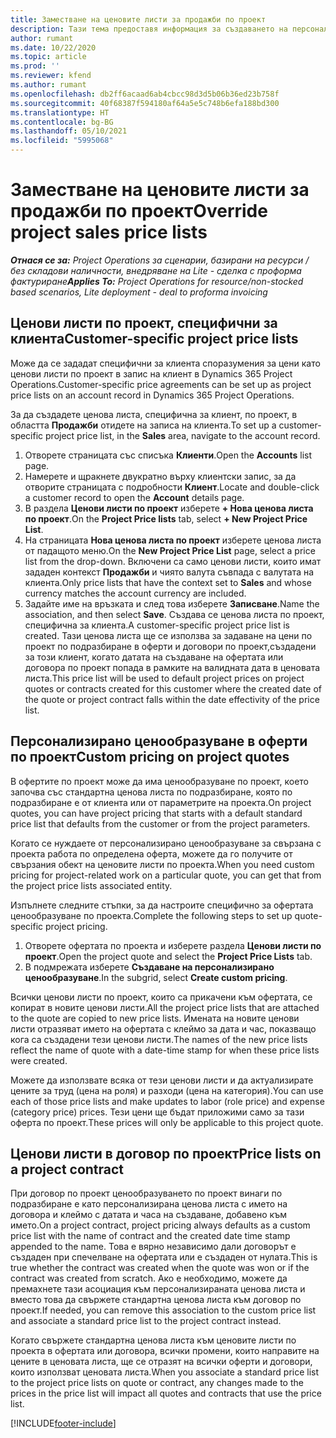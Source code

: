 ```yaml
---
title: Заместване на ценовите листи за продажби по проект
description: Тази тема предоставя информация за създаването на персонализирани ценови листи за продажби.
author: rumant
ms.date: 10/22/2020
ms.topic: article
ms.prod: ''
ms.reviewer: kfend
ms.author: rumant
ms.openlocfilehash: db2ff6acaad6ab4cbcc98d3d5b06b36ed23b758f
ms.sourcegitcommit: 40f68387f594180af64a5e5c748b6efa188bd300
ms.translationtype: HT
ms.contentlocale: bg-BG
ms.lasthandoff: 05/10/2021
ms.locfileid: "5995068"
---
```

# <a name="override-project-sales-price-lists"></a><span data-ttu-id="5e304-103">Заместване на ценовите листи за продажби по проект</span><span class="sxs-lookup"><span data-stu-id="5e304-103">Override project sales price lists</span></span>

<span data-ttu-id="5e304-104">_**Отнася се за:** Project Operations за сценарии, базирани на ресурси / без складови наличности, внедряване на Lite - сделка с проформа фактуриране_</span><span class="sxs-lookup"><span data-stu-id="5e304-104">_**Applies To:** Project Operations for resource/non-stocked based scenarios, Lite deployment - deal to proforma invoicing_</span></span>

## <a name="customer-specific-project-price-lists"></a><span data-ttu-id="5e304-105">Ценови листи по проект, специфични за клиента</span><span class="sxs-lookup"><span data-stu-id="5e304-105">Customer-specific project price lists</span></span>

<span data-ttu-id="5e304-106">Може да се зададат специфични за клиента споразумения за цени като ценови листи по проект в запис на клиент в Dynamics 365 Project Operations.</span><span class="sxs-lookup"><span data-stu-id="5e304-106">Customer-specific price agreements can be set up as project price lists on an account record in Dynamics 365 Project Operations.</span></span>

<span data-ttu-id="5e304-107">За да създадете ценова листа, специфична за клиент, по проект, в областта **Продажби** отидете на записа на клиента.</span><span class="sxs-lookup"><span data-stu-id="5e304-107">To set up a customer-specific project price list, in the **Sales** area, navigate to the account record.</span></span>

1. <span data-ttu-id="5e304-108">Отворете страницата със списъка **Клиенти**.</span><span class="sxs-lookup"><span data-stu-id="5e304-108">Open the **Accounts** list page.</span></span>
2. <span data-ttu-id="5e304-109">Намерете и щракнете двукратно върху клиентски запис, за да отворите страницата с подробности **Клиент**.</span><span class="sxs-lookup"><span data-stu-id="5e304-109">Locate and double-click a customer record to open the **Account** details page.</span></span>
3. <span data-ttu-id="5e304-110">В раздела **Ценови листи по проект** изберете **+ Нова ценова листа по проект**.</span><span class="sxs-lookup"><span data-stu-id="5e304-110">On the **Project Price lists** tab, select **+ New Project Price List**.</span></span>
4. <span data-ttu-id="5e304-111">На страницата **Нова ценова листа по проект** изберете ценова листа от падащото меню.</span><span class="sxs-lookup"><span data-stu-id="5e304-111">On the **New Project Price List** page, select a price list from the drop-down.</span></span> <span data-ttu-id="5e304-112">Включени са само ценови листи, които имат зададен контекст **Продажби** и чиято валута съвпада с валутата на клиента.</span><span class="sxs-lookup"><span data-stu-id="5e304-112">Only price lists that have the context set to **Sales** and whose currency matches the account currency are included.</span></span>
5. <span data-ttu-id="5e304-113">Задайте име на връзката и след това изберете **Записване**.</span><span class="sxs-lookup"><span data-stu-id="5e304-113">Name the association, and then select **Save**.</span></span> <span data-ttu-id="5e304-114">Създава се ценова листа по проект, специфична за клиента.</span><span class="sxs-lookup"><span data-stu-id="5e304-114">A customer-specific project price list is created.</span></span> <span data-ttu-id="5e304-115">Тази ценова листа ще се използва за задаване на цени по проект по подразбиране в оферти и договори по проект,създадени за този клиент, когато датата на създаване на офертата или договора по проект попада в рамките на валидната дата в ценовата листа.</span><span class="sxs-lookup"><span data-stu-id="5e304-115">This price list will be used to default project prices on project quotes or contracts created for this customer where the created date of the quote or project contract falls within the date effectivity of the price list.</span></span>

## <a name="custom-pricing-on-project-quotes"></a><span data-ttu-id="5e304-116">Персонализирано ценообразуване в оферти по проект</span><span class="sxs-lookup"><span data-stu-id="5e304-116">Custom pricing on project quotes</span></span>

<span data-ttu-id="5e304-117">В офертите по проект може да има ценообразуване по проект, което започва със стандартна ценова листа по подразбиране, която по подразбиране е от клиента или от параметрите на проекта.</span><span class="sxs-lookup"><span data-stu-id="5e304-117">On project quotes, you can have project pricing that starts with a default standard price list that defaults from the customer or from the project parameters.</span></span>

<span data-ttu-id="5e304-118">Когато се нуждаете от персонализирано ценообразуване за свързана с проекта работа по определена оферта, можете да го получите от свързания обект на ценовите листи по проекта.</span><span class="sxs-lookup"><span data-stu-id="5e304-118">When you need custom pricing for project-related work on a particular quote, you can get that from the project price lists associated entity.</span></span>

<span data-ttu-id="5e304-119">Изпълнете следните стъпки, за да настроите специфично за офертата ценообразуване по проекта.</span><span class="sxs-lookup"><span data-stu-id="5e304-119">Complete the following steps to set up quote-specific project pricing.</span></span>

1. <span data-ttu-id="5e304-120">Отворете офертата по проекта и изберете раздела **Ценови листи по проект**.</span><span class="sxs-lookup"><span data-stu-id="5e304-120">Open the project quote and select the **Project Price Lists** tab.</span></span>
2. <span data-ttu-id="5e304-121">В подмрежата изберете **Създаване на персонализирано ценообразуване**.</span><span class="sxs-lookup"><span data-stu-id="5e304-121">In the subgrid, select **Create custom pricing**.</span></span>

<span data-ttu-id="5e304-122">Всички ценови листи по проект, които са прикачени към офертата, се копират в новите ценови листи.</span><span class="sxs-lookup"><span data-stu-id="5e304-122">All the project price lists that are attached to the quote are copied to new price lists.</span></span> <span data-ttu-id="5e304-123">Имената на новите ценови листи отразяват името на офертата с клеймо за дата и час, показващо кога са създадени тези ценови листи.</span><span class="sxs-lookup"><span data-stu-id="5e304-123">The names of the new price lists reflect the name of quote with a date-time stamp for when these price lists were created.</span></span>

<span data-ttu-id="5e304-124">Можете да използвате всяка от тези ценови листи и да актуализирате цените за труд (цена на роля) и разходи (цена на категория).</span><span class="sxs-lookup"><span data-stu-id="5e304-124">You can use each of those price lists and make updates to labor (role price) and expense (category price) prices.</span></span> <span data-ttu-id="5e304-125">Тези цени ще бъдат приложими само за тази оферта по проект.</span><span class="sxs-lookup"><span data-stu-id="5e304-125">These prices will only be applicable to this project quote.</span></span>

## <a name="price-lists-on-a-project-contract"></a><span data-ttu-id="5e304-126">Ценови листи в договор по проект</span><span class="sxs-lookup"><span data-stu-id="5e304-126">Price lists on a project contract</span></span>

<span data-ttu-id="5e304-127">При договор по проект ценообразуването по проект винаги по подразбиране е като персонализирана ценова листа с името на договора и клеймо с датата и часа на създаване, добавено към името.</span><span class="sxs-lookup"><span data-stu-id="5e304-127">On a project contract, project pricing always defaults as a custom price list with the name of contract and the created date time stamp appended to the name.</span></span> <span data-ttu-id="5e304-128">Това е вярно независимо дали договорът е създаден при спечелване на офертата или е създаден от нулата.</span><span class="sxs-lookup"><span data-stu-id="5e304-128">This is true whether the contract was created when the quote was won or if the contract was created from scratch.</span></span> <span data-ttu-id="5e304-129">Ако е необходимо, можете да премахнете тази асоциация към персонализираната ценова листа и вместо това да свържете стандартна ценова листа към договор по проект.</span><span class="sxs-lookup"><span data-stu-id="5e304-129">If needed, you can remove this association to the custom price list and associate a standard price list to the project contract instead.</span></span>

<span data-ttu-id="5e304-130">Когато свържете стандартна ценова листа към ценовите листи по проекта в офертата или договора, всички промени, които направите на цените в ценовата листа, ще се отразят на всички оферти и договори, които използват ценовата листа.</span><span class="sxs-lookup"><span data-stu-id="5e304-130">When you associate a standard price list to the project price lists on quote or contract, any changes made to the prices in the price list will impact all quotes and contracts that use the price list.</span></span>


[!INCLUDE[footer-include](../includes/footer-banner.md)]